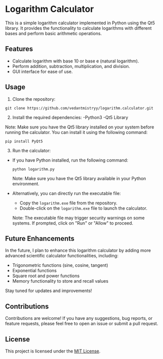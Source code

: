 # Logarithm Calculator

This is a simple logarithm calculator implemented in Python using the Qt5 library. It provides the functionality to calculate logarithms with different bases and perform basic arithmetic operations.

## Features

- Calculate logarithm with base 10 or base e (natural logarithm).
- Perform addition, subtraction, multiplication, and division.
- GUI interface for ease of use.

## Usage

1. Clone the repository:

```
git clone https://github.com/vedantmistryy/logarithm.calculator.git
```

2. Install the required dependencies:
-Python3
-Qt5 Library

Note: Make sure you have the Qt5 library installed on your system before running the calculator. You can install it using the following command:
```
pip install PyQt5
```

3. Run the calculator:
- If you have Python installed, run the following command:
  ```
  python logarithm.py
  ```

  Note: Make sure you have the Qt5 library available in your Python environment.

- Alternatively, you can directly run the executable file:
  - Copy the `logarithm.exe` file from the repository.
  - Double-click on the `logarithm.exe` file to launch the calculator.

  Note: The executable file may trigger security warnings on some systems. If prompted, click on "Run" or "Allow" to proceed.

## Future Enhancements

In the future, I plan to enhance this logarithm calculator by adding more advanced scientific calculator functionalities, including:

- Trigonometric functions (sine, cosine, tangent)
- Exponential functions
- Square root and power functions
- Memory functionality to store and recall values

Stay tuned for updates and improvements!

## Contributions

Contributions are welcome! If you have any suggestions, bug reports, or feature requests, please feel free to open an issue or submit a pull request.

## License

This project is licensed under the [MIT License](LICENSE.md).

